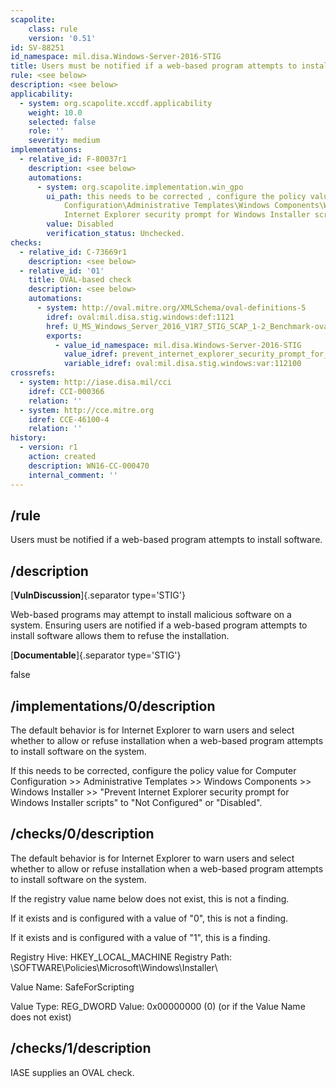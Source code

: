 ```yaml
---
scapolite:
    class: rule
    version: '0.51'
id: SV-88251
id_namespace: mil.disa.Windows-Server-2016-STIG
title: Users must be notified if a web-based program attempts to install software.
rule: <see below>
description: <see below>
applicability:
  - system: org.scapolite.xccdf.applicability
    weight: 10.0
    selected: false
    role: ''
    severity: medium
implementations:
  - relative_id: F-80037r1
    description: <see below>
    automations:
      - system: org.scapolite.implementation.win_gpo
        ui_path: this needs to be corrected , configure the policy value for Computer
            Configuration\Administrative Templates\Windows Components\Windows Installer\Prevent
            Internet Explorer security prompt for Windows Installer scripts
        value: Disabled
        verification_status: Unchecked.
checks:
  - relative_id: C-73669r1
    description: <see below>
  - relative_id: '01'
    title: OVAL-based check
    description: <see below>
    automations:
      - system: http://oval.mitre.org/XMLSchema/oval-definitions-5
        idref: oval:mil.disa.stig.windows:def:1121
        href: U_MS_Windows_Server_2016_V1R7_STIG_SCAP_1-2_Benchmark-oval.xml
        exports:
          - value_id_namespace: mil.disa.Windows-Server-2016-STIG
            value_idref: prevent_internet_explorer_security_prompt_for_windows_installer_scripts_var
            variable_idref: oval:mil.disa.stig.windows:var:112100
crossrefs:
  - system: http://iase.disa.mil/cci
    idref: CCI-000366
    relation: ''
  - system: http://cce.mitre.org
    idref: CCE-46100-4
    relation: ''
history:
  - version: r1
    action: created
    description: WN16-CC-000470
    internal_comment: ''
---
```



## /rule

Users must be notified if a web-based program attempts to install software.

## /description

[**VulnDiscussion**]{.separator type='STIG'}

Web-based programs may attempt to install malicious software on a system. Ensuring users are notified if a web-based program attempts to install software allows them to refuse the installation.

[**Documentable**]{.separator type='STIG'}

false

## /implementations/0/description

The default behavior is for Internet Explorer to warn users and select whether to allow or refuse installation when a web-based program attempts to install software on the system.

If this needs to be corrected, configure the policy value for Computer Configuration >> Administrative Templates >> Windows Components >> Windows Installer >> "Prevent Internet Explorer security prompt for Windows Installer scripts" to "Not Configured" or "Disabled".

## /checks/0/description

The default behavior is for Internet Explorer to warn users and select whether to allow or refuse installation when a web-based program attempts to install software on the system.

If the registry value name below does not exist, this is not a finding.

If it exists and is configured with a value of "0", this is not a finding.

If it exists and is configured with a value of "1", this is a finding.

Registry Hive: HKEY_LOCAL_MACHINE
Registry Path: \SOFTWARE\Policies\Microsoft\Windows\Installer\

Value Name: SafeForScripting

Value Type: REG_DWORD
Value: 0x00000000 (0) (or if the Value Name does not exist)

## /checks/1/description

IASE supplies an OVAL check.
